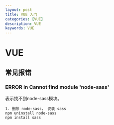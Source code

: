 ```yaml
---
layout: post
title: VUE 入门
categories: [VUE]
description: VUE
keywords: VUE 
---
```


# VUE

## 常见报错

### ERROR in Cannot find module 'node-sass'

表示找不到node-sass模块。

```
1. 删除 node-sass， 安装 sass
npm uninstall node-sass
npm install sass
```